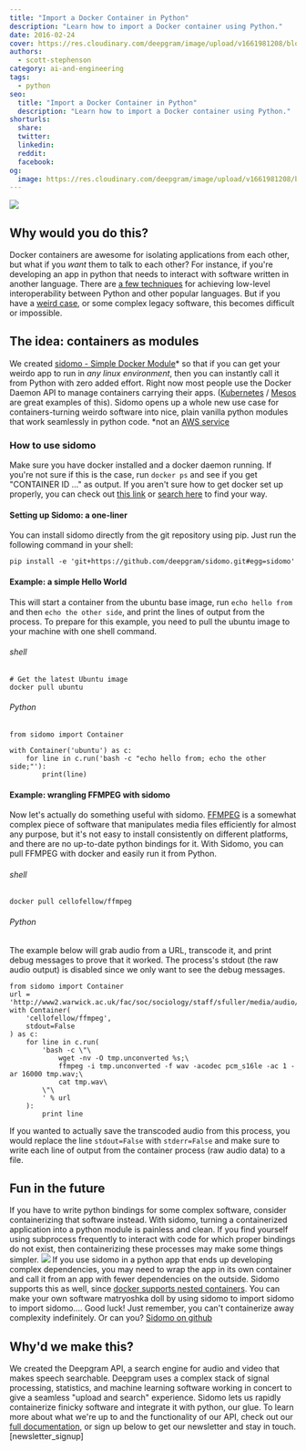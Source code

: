 ```yaml
---
title: "Import a Docker Container in Python"
description: "Learn how to import a Docker container using Python."
date: 2016-02-24
cover: https://res.cloudinary.com/deepgram/image/upload/v1661981208/blog/import-a-docker-container-in-python/import-docker-container%402x.jpg
authors:
  - scott-stephenson
category: ai-and-engineering
tags:
  - python
seo:
  title: "Import a Docker Container in Python"
  description: "Learn how to import a Docker container using Python."
shorturls:
  share: 
  twitter: 
  linkedin: 
  reddit: 
  facebook: 
og:
  image: https://res.cloudinary.com/deepgram/image/upload/v1661981208/blog/import-a-docker-container-in-python/import-docker-container%402x.jpg
---
```


![](https://res.cloudinary.com/deepgram/image/upload/v1661721061/blog/import-a-docker-container-in-python/Screen-Shot-2016-02-23-at-11-29-48-AM.png)

## Why would you do this?

Docker containers are awesome for isolating applications from each other, but what if you _want_ them to talk to each other? For instance, if you're developing an app in python that needs to interact with software written in another language. There are [a few techniques](https://wiki.python.org/moin/IntegratingPythonWithOtherLanguages) for achieving low-level interoperability between Python and other popular languages. But if you have a [weird case](http://stackoverflow.com/questions/546160/what-is-erlang-written-in?answertab=votes#tab-top), or some complex legacy software, this becomes difficult or impossible.

## The idea: containers as modules

We created [sidomo - Simple Docker Module](https://github.com/deepgram/sidomo)* so that if you can get your weirdo app to run in _any linux environment_, then you can instantly call it from Python with zero added effort. Right now most people use the Docker Daemon API to manage containers carrying their apps. ([Kubernetes](http://kubernetes.io/) / [Mesos](http://mesos.apache.org/) are great examples of this). Sidomo opens up a whole new use case for containers-turning weirdo software into nice, plain vanilla python modules that work seamlessly in python code. *not an [AWS service](https://www.expeditedssl.com/aws-in-plain-english)

### How to use sidomo

Make sure you have docker installed and a docker daemon running. If you're not sure if this is the case, run `docker ps` and see if you get "CONTAINER ID ..." as output. If you aren't sure how to get docker set up properly, you can check out [this link](https://docs.docker.com/engine/installation/) or [search here](https://www.google.com/search?q=install+docker) to find your way.

#### Setting up Sidomo: a one-liner

You can install sidomo directly from the git repository using pip. Just run the following command in your shell:

    pip install -e 'git+https://github.com/deepgram/sidomo.git#egg=sidomo'  

#### Example: a simple Hello World

This will start a container from the ubuntu base image, run `echo hello from` and then `echo the other side`, and print the lines of output from the process. To prepare for this example, you need to pull the ubuntu image to your machine with one shell command.

###### shell

    # Get the latest Ubuntu image
    docker pull ubuntu  

###### Python

    from sidomo import Container

    with Container('ubuntu') as c:  
        for line in c.run('bash -c "echo hello from; echo the other side;"'):
            print(line)

#### Example: wrangling FFMPEG with sidomo

Now let's actually do something useful with sidomo. [FFMPEG](https://www.ffmpeg.org/) is a somewhat complex piece of software that manipulates media files efficiently for almost any purpose, but it's not easy to install consistently on different platforms, and there are no up-to-date python bindings for it. With Sidomo, you can pull FFMPEG with docker and easily run it from Python.

###### shell

    docker pull cellofellow/ffmpeg  

###### Python

The example below will grab audio from a URL, transcode it, and print debug messages to prove that it worked. The process's stdout (the raw audio output) is disabled since we only want to see the debug messages.

    from sidomo import Container  
    url = 'http://www2.warwick.ac.uk/fac/soc/sociology/staff/sfuller/media/audio/9_minutes_on_epistemology.mp3'  
    with Container(  
        'cellofellow/ffmpeg',
        stdout=False
    ) as c:
        for line in c.run(
            'bash -c \"\
                wget -nv -O tmp.unconverted %s;\
                ffmpeg -i tmp.unconverted -f wav -acodec pcm_s16le -ac 1 -ar 16000 tmp.wav;\
                cat tmp.wav\
            \"\
            ' % url
        ):
            print line

If you wanted to actually save the transcoded audio from this process, you would replace the line `stdout=False` with `stderr=False` and make sure to write each line of output from the container process (raw audio data) to a file.

<whitepaperpromo whitepaper="latest"></whitepaperpromo>



## Fun in the future

If you have to write python bindings for some complex software, consider containerizing that software instead. With sidomo, turning a containerized application into a python module is painless and clean. If you find yourself using subprocess frequently to interact with code for which proper bindings do not exist, then containerizing these processes may make some things simpler. ![](http://www.adweek.com/socialtimes/files/2014/01/twitter-nesting-dolls.jpg) If you use sidomo in a python app that ends up developing complex dependencies, you may need to wrap the app in its own container and call it from an app with fewer dependencies on the outside. Sidomo supports this as well, since [docker supports nested containers](https://blog.docker.com/2013/09/docker-can-now-run-within-docker/). You can make your own software matryoshka doll by using sidomo to import sidomo to import sidomo.... Good luck! Just remember, you can't containerize away complexity indefinitely. Or can you? [Sidomo on github](https://github.com/deepgram/sidomo)

## Why'd we make this?

We created the Deepgram API, a search engine for audio and video that makes speech searchable. Deepgram uses a complex stack of signal processing, statistics, and machine learning software working in concert to give a seamless "upload and search" experience. Sidomo lets us rapidly containerize finicky software and integrate it with python, our glue. To learn more about what we're up to and the functionality of our API, check out our [full documentation](https://developers.deepgram.com/documentation/), or sign up below to get our newsletter and stay in touch. [newsletter_signup]
